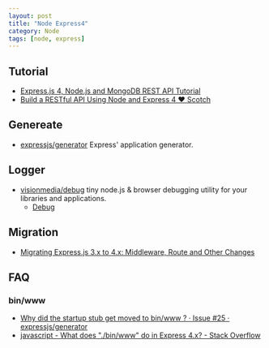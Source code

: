 ```yaml
---
layout: post
title: "Node Express4"
category: Node
tags: [node, express]
--- 
```


## Tutorial

- [Express.js 4, Node.js and MongoDB REST API Tutorial](http://webapplog.com/express-js-4-node-js-and-mongodb-rest-api-tutorial)
- [Build a RESTful API Using Node and Express 4 ♥ Scotch](http://scotch.io/tutorials/javascript/build-a-restful-api-using-node-and-express-4)

## Genereate

- [expressjs/generator](https://github.com/expressjs/generator) Express' application generator.

<!--more-->

## Logger

- [visionmedia/debug](https://github.com/visionmedia/debug#millisecond-diff) tiny node.js & browser debugging utility for your libraries and applications.
	- [Debug](http://smalljs.org/logging/debug)

## Migration

- [Migrating Express.js 3.x to 4.x: Middleware, Route and Other Changes](http://webapplog.com/migrating-express-js-3-x-to-4-x-middleware-route-and-other-changes)

## FAQ

### bin/www

- [Why did the startup stub get moved to bin/www ? · Issue #25 · expressjs/generator](https://github.com/expressjs/generator/issues/25)
- [javascript - What does "./bin/www" do in Express 4.x? - Stack Overflow](http://stackoverflow.com/questions/23169941/what-does-bin-www-do-in-express-4-x)


